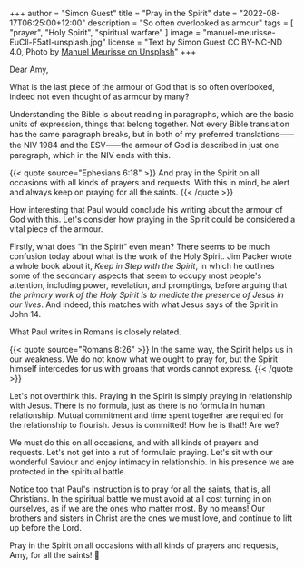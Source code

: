 +++
author = "Simon Guest"
title = "Pray in the Spirit"
date = "2022-08-17T06:25:00+12:00"
description = "So often overlooked as armour"
tags = [ "prayer", "Holy Spirit", "spiritual warfare" ]
image = "manuel-meurisse-EuCll-F5atI-unsplash.jpg"
license = "Text by Simon Guest CC BY-NC-ND 4.0, Photo by [Manuel Meurisse on Unsplash](https://unsplash.com/photos/EuCll-F5atI)"
+++

Dear Amy,

What is the last piece of the armour of God that is so often overlooked, indeed not even thought of as armour by many?

Understanding the Bible is about reading in paragraphs, which are the basic units of expression, things that belong together. Not every Bible translation has the same paragraph breaks, but in both of my preferred translations⸺the NIV 1984 and the ESV⸺the armour of God is described in just one paragraph, which in the NIV ends with this.

{{< quote source="Ephesians 6:18" >}}
And pray in the Spirit on all occasions with all kinds of prayers and requests. With this in mind, be alert and always keep on praying for all the saints.
{{< /quote >}}

How interesting that Paul would conclude his writing about the armour of God with this. Let's consider how praying in the Spirit could be considered a vital piece of the armour.

Firstly, what does “in the Spirit“ even mean? There seems to be much confusion today about what is the work of the Holy Spirit. Jim Packer wrote a whole book about it, _Keep in Step with the Spirit_, in which he outlines some of the secondary aspects that seem to occupy most people's attention, including power, revelation, and promptings, before arguing that _the primary work of the Holy Spirit is to mediate the presence of Jesus in our lives_. And indeed, this matches with what Jesus says of the Spirit in John 14.

What Paul writes in Romans is closely related.

{{< quote source="Romans 8:26" >}}
In the same way, the Spirit helps us in our weakness. We do not know what we ought to pray for, but the Spirit himself intercedes for us with groans that words cannot express.
{{< /quote >}}

Let's not overthink this. Praying in the Spirit is simply praying in relationship with Jesus. There is no formula, just as there is no formula in human relationship. Mutual commitment and time spent together are required for the relationship to flourish. Jesus is committed! How he is that!! Are we?

We must do this on all occasions, and with all kinds of prayers and requests. Let's not get into a rut of formulaic praying. Let's sit with our wonderful Saviour and enjoy intimacy in relationship. In his presence we are protected in the spiritual battle.

Notice too that Paul's instruction is to pray for all the saints, that is, all Christians. In the spiritual battle we must avoid at all cost turning in on ourselves, as if we are the ones who matter most. By no means! Our brothers and sisters in Christ are the ones we must love, and continue to lift up before the Lord.

Pray in the Spirit on all occasions with all kinds of prayers and requests, Amy, for all the saints! 🙏
